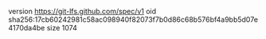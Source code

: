 version https://git-lfs.github.com/spec/v1
oid sha256:17cb60242981c58ac098940f82073f7b0d86c68b576bf4a9bb5d07e4170da4be
size 1074
